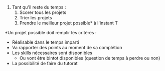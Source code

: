 1. Tant qu'il reste du temps :
    1. Scorer tous les projets
    2. Trier les projets
    3. Prendre le meilleur projet possible* à l'instant T

*Un projet possible doit remplir les critères :
- Réalisable dans le temps imparti
- Va rapporter des points au moment de sa complétion
- Les skills nécessaires sont disponibles 
  - Ou vont être bintot disponibles (question de temps à perdre ou non)
- La possibilité de faire du tutorat